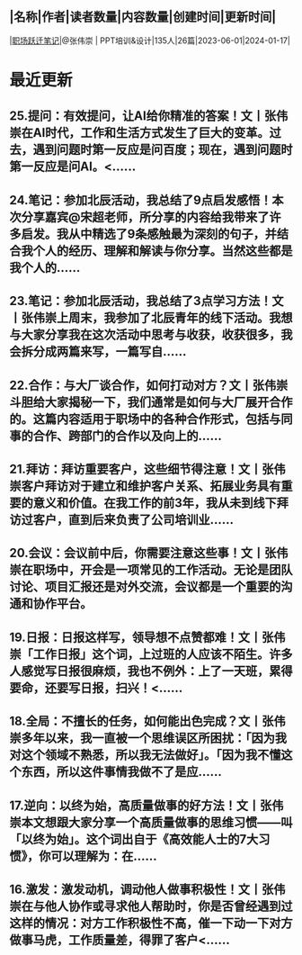 |名称|作者|读者数量|内容数量|创建时间|更新时间|
---
|[职场跃迁笔记](https://xiaobot.net/p/weichong123?refer=0b133df9-27dc-423b-8101-639049001c13)|@张伟崇 | PPT培训&设计|135人|26篇|2023-06-01|2024-01-17|

# 最近更新
## 25.提问：有效提问，让AI给你精准的答案！文丨张伟崇在AI时代，工作和生活方式发生了巨大的变革。过去，遇到问题时第一反应是问百度；现在，遇到问题时第一反应是问AI。<......
## 24.笔记：参加北辰活动，我总结了9点启发感悟！本次分享嘉宾@宋超老师，所分享的内容给我带来了许多启发。我从中精选了9条感触最为深刻的句子，并结合我个人的经历、理解和解读与你分享。当然这些都是我个人的......
## 23.笔记：参加北辰活动，我总结了3点学习方法！文丨张伟崇上周末，我参加了北辰青年的线下活动。我想与大家分享我在这次活动中思考与收获，收获很多，我会拆分成两篇来写，一篇写自......
## 22.合作：与大厂谈合作，如何打动对方？文丨张伟崇斗胆给大家揭秘一下，我们通常是如何与大厂展开合作的。这篇内容适用于职场中的各种合作形式，包括与同事的合作、跨部门的合作以及向上的......
## 21.拜访：拜访重要客户，这些细节得注意！文丨张伟崇客户拜访对于建立和维护客户关系、拓展业务具有重要的意义和价值。在我工作的前3年，我从未到线下拜访过客户，直到后来负责了公司培训业......
## 20.会议：会议前中后，你需要注意这些事！文丨张伟崇在职场中，开会是一项常见的工作活动。无论是团队讨论、项目汇报还是对外交流，会议都是一个重要的沟通和协作平台。
## 19.日报：日报这样写，领导想不点赞都难！文丨张伟崇「工作日报」这个词，上过班的人应该不陌生。许多人感觉写日报很麻烦，我也不例外：上了一天班，累得要命，还要写日报，扫兴！<......
## 18.全局：不擅长的任务，如何能出色完成？文丨张伟崇多年以来，我一直被一个思维误区所困扰：「因为我对这个领域不熟悉，所以我无法做好」。「因为我不懂这个东西，所以这件事情我做不了是应......
## 17.逆向：以终为始，高质量做事的好方法！文丨张伟崇本文想跟大家分享一个高质量做事的思维习惯——叫「以终为始」。这个词出自于《高效能人士的7大习惯》，你可以理解为：在......
## 16.激发：激发动机，调动他人做事积极性！文丨张伟崇在与他人协作或寻求他人帮助时，你是否曾经遇到过这样的情况：对方工作积极性不高，催一下动一下对方做事马虎，工作质量差，得罪了客户<......

